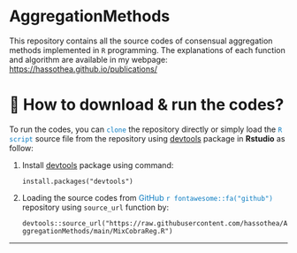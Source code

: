 # AggregationMethods

This repository contains all the source codes of consensual aggregation methods implemented in `R` programming. The explanations of each function and algorithm are available in my webpage: https://hassothea.github.io/publications/

&#128270; How to download & run the codes?
===

To run the codes, you can <span style="color: #097BC1">`clone`</span> the repository directly or simply load the <span style="color: #097BC1">`R script`</span> source file from the repository using [devtools](https://cran.r-project.org/web/packages/devtools/index.html) package in **Rstudio** as follow:

1. Install [devtools](https://cran.r-project.org/web/packages/devtools/index.html) package using command: 

    `install.packages("devtools")`

2. Loading the source codes from <span style="color: #097BC1">GitHub `r fontawesome::fa("github")`</span> repository using `source_url` function by: 

    `devtools::source_url("https://raw.githubusercontent.com/hassothea/AggregationMethods/main/MixCobraReg.R")`

---
